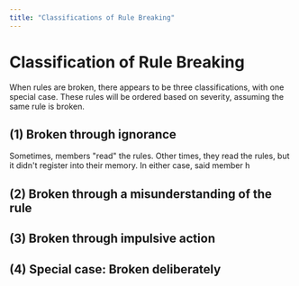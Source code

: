 ```yaml
---
title: "Classifications of Rule Breaking"
---
```

# Classification of Rule Breaking
When rules are broken, there appears to be three classifications, with one special case. These rules will be ordered based on severity, assuming the same rule is broken.

## (1) Broken through ignorance
Sometimes, members "read" the rules. Other times, they read the rules, but it didn't register into their memory. In either case, said member h

## (2) Broken through a misunderstanding of the rule


## (3) Broken through impulsive action


## (4) Special case: Broken deliberately

